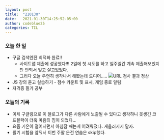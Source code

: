 ```yaml
---
layout: post
title:  "210130"
date:   2021-01-30T14:25:52-05:00
author: codeblue25
categories: TIL
---
```


<h3>오늘 한 일</h3>

* 구글 검색엔진 최적화 완료!!
  * 사이트맵 제출에 성공했다!!! 2일에 첫 시도를 하고 일주일간 계속 제출해보았지만 안되서 잊고 살고있었다.
  * 그러다 오늘 우연히 생각나서 해봤는데 드디어.....
    ![URL 검사 결과  정상](https://user-images.githubusercontent.com/72077633/106351925-abf61080-6322-11eb-8ca7-cac548ee2f63.PNG)
* JS 강의 듣고 실습하기 - 점수 카운트 및 표시, 게임 종료 알림
* 자격증 필기 공부



<h3>오늘의 기록</h3>

* 이제 구글링으로 이 블로그가 다른 사람에게 노출될 수 있다고 생각하니 못생긴 코드블럭이 더욱 마음의 짐이 되었다...
* 요즘 기온이 떨어지면서 아침잠 깨는게 어려워졌다. 게을러지지 말자.
* 필기 시험을 앞둬서 이번 주말 운전 연습은 skip했다.